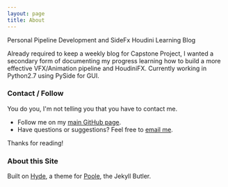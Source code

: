 ```yaml
---
layout: page
title: About
---
```


<p class="message">
	Personal Pipeline Development and SideFx Houdini Learning Blog
</p>

Already required to keep a weekly blog for Capstone Project, I wanted a secondary form of documenting my progress learning how to build a more effective VFX/Animation pipeline and HoudiniFX. Currently working in Python2.7 using PySide for GUI.

### Contact / Follow

You do you, I'm not telling you that you have to contact me.

* Follow me on my [main GitHub page](https://github.com/Hartman-).
* Have questions or suggestions? Feel free to [email me](ian.hartman95@gmail.com).

Thanks for reading!

### About this Site

Built on [Hyde](http://hyde.getpoole.com), a theme for [Poole](https://github.com/poole), the Jekyll Butler. 
